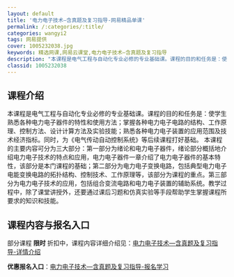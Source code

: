 ```yaml
---
layout: default
title: '电力电子技术—含真题及复习指导-网易精品单课'
permalink: /:categories/:title/
categories: wangyi2
tags: 网易提供
cover: 1005232038.jpg
keywords: 精选网课,网易云课堂,电力电子技术—含真题及复习指导
description: "本课程是电气工程与自动化专业必修的专业基础课。课程的目的和任务是：使学生熟悉各种电力电子器件的特性和使用方法；掌握各种电力电子电路的结构、工作原理、控制方法、设计计算方法及实验技能；熟悉各种"
classid: 1005232038
---
```


## 课程介绍

本课程是电气工程与自动化专业必修的专业基础课。课程的目的和任务是：使学生熟悉各种电力电子器件的特性和使用方法；掌握各种电力电子电路的结构、工作原理、控制方法、设计计算方法及实验技能；熟悉各种电力电子装置的应用范围及技术经济指标。同时，为《电气传动自动控制系统》等后续课程打好基础。
本课程的主要内容可分为三大部分：第一部分为绪论和电力电子器件，绪论部分概括地介绍电力电子技术的特点和应用，电力电子器件一章介绍了电力电子器件的基本特性，该部分是本门课程的基础；第二部分为电力电子变换电路，包括典型电力电子电能变换电路的拓扑结构、控制技术、工作原理等，该部分为课程的重点。第三部分为电力电子技术的应用，包括组合变流电路和电力电子装置的辅助系统。教学过程中，除了课堂讲授外，还要通过课后习题和仿真实验等手段帮助学生掌握课程所要求的知识和技能。

## 课程内容与报名入口

部分课程 **限时** 折扣中，课程内容详细介绍见：[电力电子技术—含真题及复习指导-详情介绍](https://study.163.com/course/introduction/1005232038.htm?share=1&shareId=1025206652&utm_campaign=share&utm_medium=iphoneShare&utm_source=&utm_u=1025206652)

**优惠报名入口**：[电力电子技术—含真题及复习指导-报名学习](https://study.163.com/course/introduction/1005232038.htm?share=1&shareId=1025206652&utm_campaign=share&utm_medium=iphoneShare&utm_source=&utm_u=1025206652)

